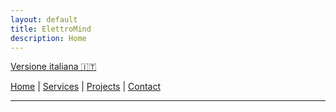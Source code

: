 ```yaml
---
layout: default
title: ElettroMind
description: Home
---
```

[Versione italiana 🇮🇹](./index.md)

[Home](/en/index.md) | [Services](/en/services.md) | [Projects](/en/projects.md) | [Contact](/en/contact.md)

***
